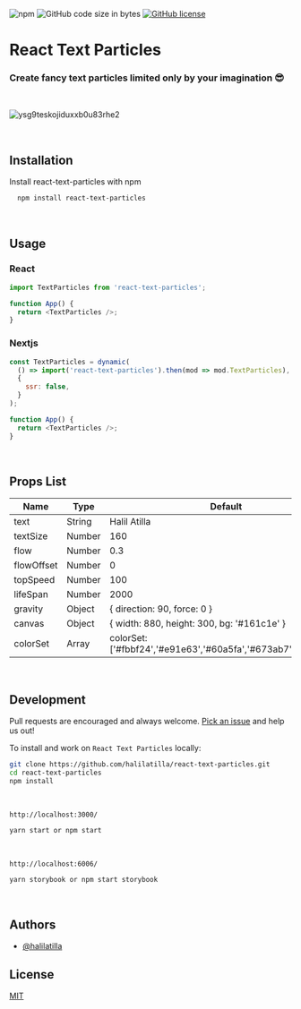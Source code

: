 ![npm](https://img.shields.io/npm/v/react-text-particles?label=npm) ![GitHub code size in bytes](https://img.shields.io/github/languages/code-size/halilatilla/react-text-particles?label=code%20size)
[![GitHub license](https://img.shields.io/github/license/halilatilla/react-text-particles?label=license)](https://github.com/halilatilla/react-text-particles/blob/main/LICENSE)

# React Text Particles

### **Create fancy text particles limited only by your imagination** 😎

<br>

![ysg9teskojiduxxb0u83rhe2](https://user-images.githubusercontent.com/27916419/147081699-e10f8eef-52a5-4ac3-a68f-23ec109ae38b.gif)

<br>

## Installation

Install react-text-particles with npm

```bash
  npm install react-text-particles
```

<br>

## Usage

### React

```js
import TextParticles from 'react-text-particles';

function App() {
  return <TextParticles />;
}
```

### Nextjs

```js
const TextParticles = dynamic(
  () => import('react-text-particles').then(mod => mod.TextParticles),
  {
    ssr: false,
  }
);

function App() {
  return <TextParticles />;
}
```

<br>

## Props List

| Name       | Type   | Default                                                       |
| ---------- | ------ | ------------------------------------------------------------- |
| text       | String | Halil Atilla                                                  |
| textSize   | Number | 160                                                           |
| flow       | Number | 0.3                                                           |
| flowOffset | Number | 0                                                             |
| topSpeed   | Number | 100                                                           |
| lifeSpan   | Number | 2000                                                          |
| gravity    | Object | { direction: 90, force: 0 }                                   |
| canvas     | Object | { width: 880, height: 300, bg: '#161c1e' }                    |
| colorSet   | Array  | colorSet: ['#fbbf24','#e91e63','#60a5fa','#673ab7','#65a30d'] |

<br>

## Development

Pull requests are encouraged and always welcome.
[Pick an issue](https://github.com/halilatilla/react-text-particles/issues)
and help us out!

To install and work on `React Text Particles` locally:

```bash
git clone https://github.com/halilatilla/react-text-particles.git
cd react-text-particles
npm install
```

<br>

`http://localhost:3000/`

```bash
yarn start or npm start
```

<br>

`http://localhost:6006/`

```bash
yarn storybook or npm start storybook
```

<br>

## Authors

- [@halilatilla](https://www.github.com/halilatilla)

## License

[MIT](https://choosealicense.com/licenses/mit/)
